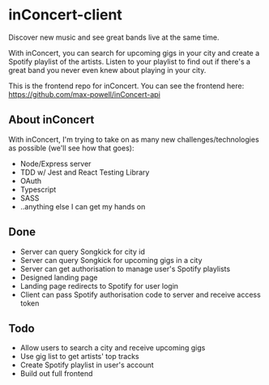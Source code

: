 # inConcert-client

Discover new music and see great bands live at the same time.

With inConcert, you can search for upcoming gigs in your city and create a Spotify playlist of the artists.
Listen to your playlist to find out if there's a great band you never even knew about playing in your city.

This is the frontend repo for inConcert. You can see the frontend here: https://github.com/max-powell/inConcert-api

## About inConcert
With inConcert, I'm trying to take on as many new challenges/technologies as possible (we'll see how that goes):
* Node/Express server
* TDD w/ Jest and React Testing Library
* OAuth
* Typescript
* SASS
* ..anything else I can get my hands on

## Done
* Server can query Songkick for city id
* Server can query Songkick for upcoming gigs in a city
* Server can get authorisation to manage user's Spotify playlists
* Designed landing page
* Landing page redirects to Spotify for user login
* Client can pass Spotify authorisation code to server and receive access token

## Todo
* Allow users to search a city and receive upcoming gigs
* Use gig list to get artists' top tracks
* Create Spotify playlist in user's account
* Build out full frontend
